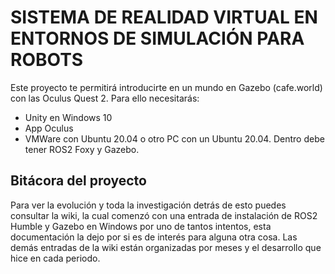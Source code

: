 # SISTEMA DE REALIDAD VIRTUAL EN ENTORNOS DE SIMULACIÓN PARA ROBOTS

Este proyecto te permitirá introducirte en un mundo en Gazebo (cafe.world) con las Oculus Quest 2. Para ello necesitarás:  
- Unity en Windows 10
- App Oculus
- VMWare con Ubuntu 20.04 o otro PC con un Ubuntu 20.04. Dentro debe tener ROS2 Foxy y Gazebo.  

## Bitácora del proyecto  

Para ver la evolución y toda la investigación detrás de esto puedes consultar la wiki, la cual comenzó con una entrada de instalación de ROS2 Humble y Gazebo en Windows por uno de tantos intentos, esta documentación la dejo por si es de interés para alguna otra cosa. Las demás entradas de la wiki están organizadas por meses y el desarrollo que hice en cada periodo.
